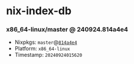 # nix-index-db
### x86_64-linux/master @ 240924.814a4e4
- Nixpkgs: `master`@[`814a4e4`](https://github.com/NixOS/nixpkgs/commit/814a4e48c4a4a7937c927786164199d985339560)
- Platform: `x86_64-linux`
- Timestamp: `20240924015620`
